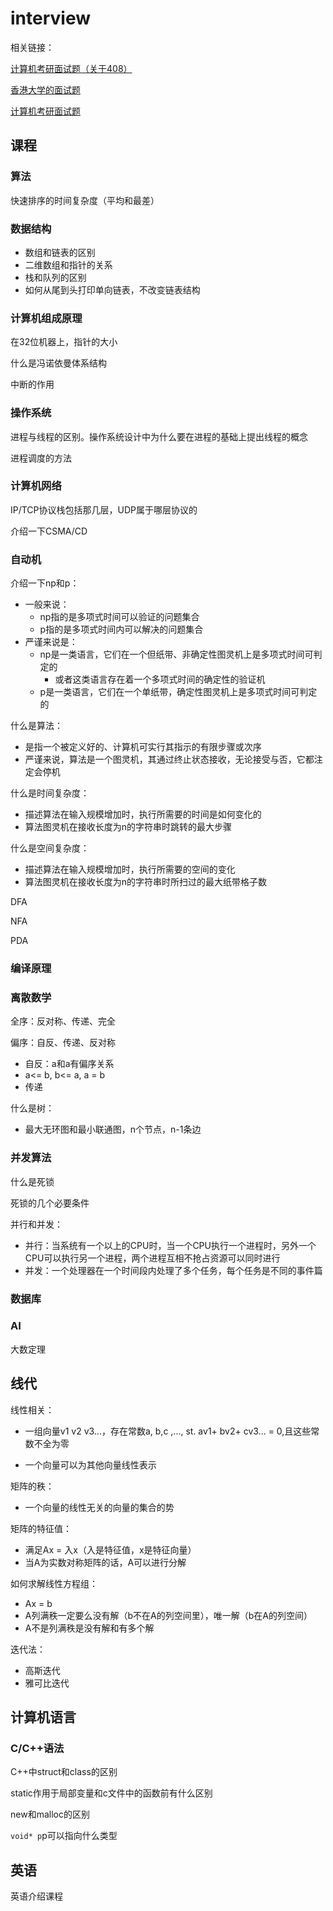 # interview







相关链接：

[计算机考研面试题（关于408）](https://zhuanlan.zhihu.com/p/475519720)

[香港大学的面试题](https://github.com/xiahouzuoxin/notes/blob/master/essays/%E6%89%BE%E4%BA%86%E5%87%A0%E9%81%93%E7%A0%94%E7%A9%B6%E7%94%9F%E5%A4%8D%E8%AF%95%E9%9D%A2%E8%AF%95%E9%A2%98.md)

[计算机考研面试题](https://www.cnblogs.com/lihello/p/13326858.html)



## 课程

### 算法

快速排序的时间复杂度（平均和最差）

### 数据结构

+ 数组和链表的区别
+ 二维数组和指针的关系
+ 栈和队列的区别
+ 如何从尾到头打印单向链表，不改变链表结构



### 计算机组成原理

在32位机器上，指针的大小

什么是冯诺依曼体系结构

中断的作用

### 操作系统

进程与线程的区别。操作系统设计中为什么要在进程的基础上提出线程的概念

进程调度的方法





### 计算机网络

IP/TCP协议栈包括那几层，UDP属于哪层协议的

介绍一下CSMA/CD



### 自动机

介绍一下np和p：

+ 一般来说：
  + np指的是多项式时间可以验证的问题集合
  + p指的是多项式时间内可以解决的问题集合
+ 严谨来说是：
  + np是一类语言，它们在一个但纸带、非确定性图灵机上是多项式时间可判定的
    + 或者这类语言存在着一个多项式时间的确定性的验证机
  + p是一类语言，它们在一个单纸带，确定性图灵机上是多项式时间可判定的



什么是算法：

+ 是指一个被定义好的、计算机可实行其指示的有限步骤或次序
+ 严谨来说，算法是一个图灵机，其通过终止状态接收，无论接受与否，它都注定会停机



什么是时间复杂度：

+ 描述算法在输入规模增加时，执行所需要的时间是如何变化的
+ 算法图灵机在接收长度为n的字符串时跳转的最大步骤

什么是空间复杂度：

+ 描述算法在输入规模增加时，执行所需要的空间的变化
+ 算法图灵机在接收长度为n的字符串时所扫过的最大纸带格子数



DFA

NFA

PDA



### 编译原理



### 离散数学

全序：反对称、传递、完全

偏序：自反、传递、反对称

+ 自反：a和a有偏序关系
+ a<= b, b<= a, a = b
+ 传递

什么是树：

+ 最大无环图和最小联通图，n个节点，n-1条边





### 并发算法

什么是死锁

死锁的几个必要条件

并行和并发：

+ 并行：当系统有一个以上的CPU时，当一个CPU执行一个进程时，另外一个CPU可以执行另一个进程，两个进程互相不抢占资源可以同时进行
+ 并发：一个处理器在一个时间段内处理了多个任务，每个任务是不同的事件篇





### 数据库



### AI

大数定理



## 线代

线性相关：

+ 一组向量v1 v2 v3...，存在常数a, b,c ,..., st. av1+ bv2+ cv3... = 0,且这些常数不全为零

+ 一个向量可以为其他向量线性表示



矩阵的秩：

+ 一个向量的线性无关的向量的集合的势



矩阵的特征值：

+ 满足Ax = 入x（入是特征值，x是特征向量）
+ 当A为实数对称矩阵的话，A可以进行分解



如何求解线性方程组：

+ Ax = b
+ A列满秩一定要么没有解（b不在A的列空间里），唯一解（b在A的列空间）
+ A不是列满秩是没有解和有多个解

迭代法：

+ 高斯迭代
+ 雅可比迭代













## 计算机语言

### C/C++语法

C++中struct和class的区别

static作用于局部变量和c文件中的函数前有什么区别

new和malloc的区别

`void* p`p可以指向什么类型









## 英语

英语介绍课程

